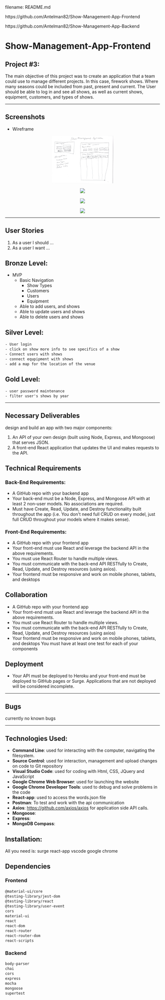 filename: README.md
<p>https://github.com/Antelman82/Show-Management-App-Frontend</p>
<p>https://github.com/Antelman82/Show-Management-App-Backend</p>

# Show-Management-App-Frontend
## Project #3: 

The main objective of this project was to create an application that a team could use to manage different projects. In this case, firework shows. Where many seasons could be included from past, present and current. The User should be able to log in and see all shows, as well as current shows, equipment, customers, and types of shows. 

---

## Screenshots
- Wireframe
<p align="center">
<img src='Project 3 Wireframe - Show Management App.jpg' width=200 align='center'>
</p>

<p align="center">
<img src='Project 3 Wireframe - Show Management App2.jpg' width=200 align='center'>
</p>

<p align="center">
<img src='Project 3 Wireframe - Show Management App3.jpg' width=200 align='center'>
</p>

<p align="center">
<img src='Project 3 Wireframe - Show Management App4.jpg' width=200 align='center'>
</p>

---

## User Stories
1. As a user I should ...
1. As a user I want ...

## Bronze Level:
- MVP
    - Basic Navigation
        - Show Types
        - Customers
        - Users
        - Equipment
    - Able to add users, and shows
    - Able to update users and shows
    - Able to delete users and shows

## Silver Level:
    - User login
    - click on show more info to see specifics of a show
    - Connect users with shows
    - connect equpipment with shows
    - add a map for the location of the venue

## Gold Level:
    - user password maintenance
    - filter user's shows by year

---

## Necessary Deliverables
design and build an app with two major components:
1. An API of your own design (built using Node, Express, and Mongoose) that serves JSON.
1. A front-end React application that updates the UI and makes requests to the API.

## Technical Requirements
### Back-End Requirements:
- A GitHub repo with your backend app
- Your back-end must be a Node, Express, and Mongoose API with at least 2 non-user models. No associations are required.
- Must have Create, Read, Update, and Destroy functionality built throughout the app (i.e. You don't need full CRUD on every model, just full CRUD throughout your models where it makes sense).

### Front-End Requirements:
- A GitHub repo with your frontend app
- Your front-end must use React and leverage the backend API in the above requirements.
- You must use React Router to handle multiple views.
- You must communicate with the back-end API RESTfully to Create, Read, Update, and Destroy resources (using axios).
- Your frontend must be responsive and work on mobile phones, tablets, and desktops

## Collaboration
- A GitHub repo with your frontend app
- Your front-end must use React and leverage the backend API in the above requirements.
- You must use React Router to handle multiple views.
- You must communicate with the back-end API RESTfully to Create, Read, Update, and Destroy resources (using axios)
- Your frontend must be responsive and work on mobile phones, tablets, and desktops
You must have at least one test for each of your components

## Deployment
- Your API must be deployed to Heroku and your front-end must be deployed to GitHub pages or Surge. Applications that are not deployed will be considered incomplete.
---

## Bugs
currently no known bugs

---
## Technologies Used:
- **Command Line**: used for interacting with the computer, navigating the filesystem.
- **Source Control**: used for interaction, management and upload changes on code to Git repository
- **Visual Studio Code**: used for coding with Html, CSS, JQuery and JavaScript
- **Google Chrome Web Browser**: used for launching the website
- **Google Chrome Developer Tools**: used to debug and solve problems in the code
- **React-app**: used to access the words.json file
- **Postman**: To test and work with the api communication
- **Axios**: https://github.com/axios/axios for application side API calls.
- **Mongoose**:
- **Express**:
- **MongoDB Compass**:

## Installation:
All you need is:
surge
react-app
vscode
google chrome

## Dependencies

### Frontend
    @material-ui/core
    @testing-library/jest-dom
    @testing-library/react
    @testing-library/user-event
    cors
    material-ui
    react
    react-dom
    react-router
    react-router-dom
    react-scripts

### Backend
    body-parser
    chai
    cors
    express
    mocha
    mongoose
    supertest
